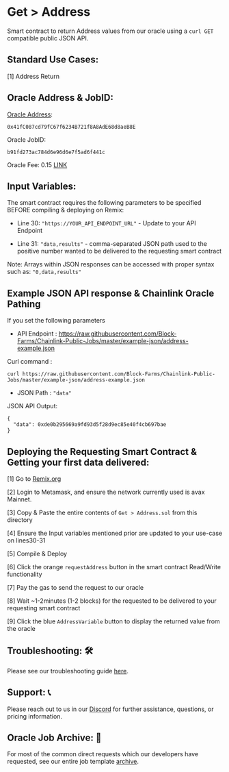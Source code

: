 # Get > Address
Smart contract to return Address values from our oracle using a `curl GET` compatible public JSON API.

## Standard Use Cases:
[1] Address Return

## Oracle Address & JobID:
[Oracle Address](https://snowtrace.io/address/0x41fc087cd79fc67f6234b721f8a8ade68d8aeb8e): 
```
0x41fC087cd79fC67f6234B721f8A8AdE68d8aeB8E
```
Oracle JobID: 
```
b91fd273ac784d6e96d6e7f5ad6f441c
```
Oracle Fee: 0.15 [LINK](https://snowtrace.io/address/0x5947BB275c521040051D82396192181b413227A3)

## Input Variables:
The smart contract requires the following parameters to be specified BEFORE compiling & deploying on Remix:

* Line 30: `"https://YOUR_API_ENDPOINT_URL"` - Update to your API Endpoint

* Line 31: `"data,results"` - comma-separated JSON path used to the positive number wanted to be delivered to the requesting smart contract

Note: Arrays within JSON responses can be accessed with proper syntax such as: `"0,data,results"`

## Example JSON API response & Chainlink Oracle Pathing
If you set the following parameters

* API Endpoint : https://raw.githubusercontent.com/Block-Farms/Chainlink-Public-Jobs/master/example-json/address-example.json

Curl command : 
```
curl https://raw.githubusercontent.com/Block-Farms/Chainlink-Public-Jobs/master/example-json/address-example.json
```

* JSON Path : `"data"`

JSON API Output:
```
{
  "data": 0xde0b295669a9fd93d5f28d9ec85e40f4cb697bae
}
```
## Deploying the Requesting Smart Contract & Getting your first data delivered:
[1] Go to [Remix.org](https://remix.ethereum.org/)

[2] Login to Metamask, and ensure the network currently used is avax Mainnet.

[3] Copy & Paste the entire contents of `Get > Address.sol` from this directory

[4] Ensure the Input variables mentioned prior are updated to your use-case on lines30-31

[5] Compile & Deploy

[6] Click the orange `requestAddress` button in the smart contract Read/Write functionality

[7] Pay the gas to send the request to our oracle

[8] Wait ~1-2minutes (1-2 blocks) for the requested to be delivered to your requesting smart contract

[9] Click the blue `AddressVariable` button to display the returned value from the oracle

## Troubleshooting: :hammer_and_wrench:
Please see our troubleshooting guide [here](https://github.com/Block-Farms/Chainlink-Public-Jobs/blob/master/README.md#troubleshooting).

## Support: :telephone_receiver:
Please reach out to us in our [Discord](https://discord.gg/PgxRVrDUm7) for further assistance, questions, or pricing information.

## Oracle Job Archive: :scroll:
For most of the common direct requests which our developers have requested, see our entire job template [archive](https://github.com/Block-Farms/Chainlink-Job-Spec-Template-Smart-Contract-Archive/tree/main/2_Direct_Request).
